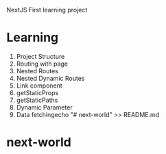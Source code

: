 NextJS First learning project

# Learning

1. Project Structure
2. Routing with page
3. Nested Routes
4. Nested Dynamic Routes
5. Link component
6. getStaticProps
7. getStaticPaths
8. Dynamic Parameter
9. Data fetchingecho "# next-world" >> README.md
# next-world
